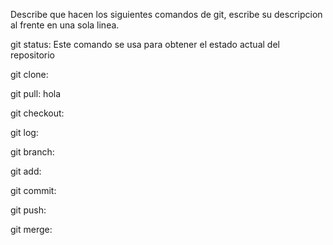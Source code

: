 Describe que hacen los siguientes comandos de git, escribe su descripcion al frente en una sola linea.

git status: Este comando se usa para obtener el estado actual del repositorio

git clone:

git pull: hola

git checkout:

git log:

git branch:

git add:

git commit:

git push:

git merge:
